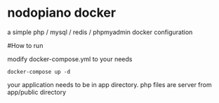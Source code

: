 # nodopiano docker 
a simple php / mysql / redis / phpmyadmin docker configuration

#How to run

modify docker-compose.yml to your needs
```
docker-compose up -d
```
your application needs to be in app directory. php files are server from app/public directory


